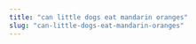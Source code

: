 ```yaml
---
title: "can little dogs eat mandarin oranges"
slug: "can-little-dogs-eat-mandarin-oranges"
---
```


